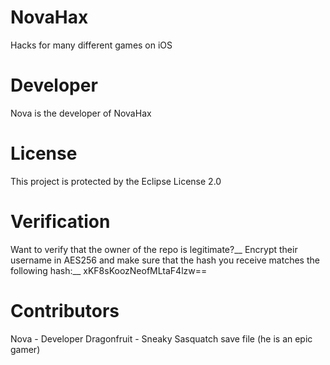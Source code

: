 # NovaHax
Hacks for many different games on iOS

# Developer
Nova is the developer of NovaHax

# License
This project is protected by the Eclipse License 2.0

# Verification
Want to verify that the owner of the repo is legitimate?__
Encrypt their username in AES256 and make sure that the hash you receive matches the following hash:__
xKF8sKoozNeofMLtaF4lzw==

# Contributors
Nova - Developer
Dragonfruit - Sneaky Sasquatch save file (he is an epic gamer)
